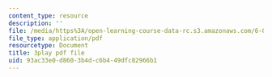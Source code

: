 ```yaml
---
content_type: resource
description: ''
file: /media/https%3A/open-learning-course-data-rc.s3.amazonaws.com/6-00sc-introduction-to-computer-science-and-programming-spring-2011/93ac33e0d8603b4dc6b449dfc82966b1_Mx0uXIBD-yA.pdf
file_type: application/pdf
resourcetype: Document
title: 3play pdf file
uid: 93ac33e0-d860-3b4d-c6b4-49dfc82966b1
---
```

